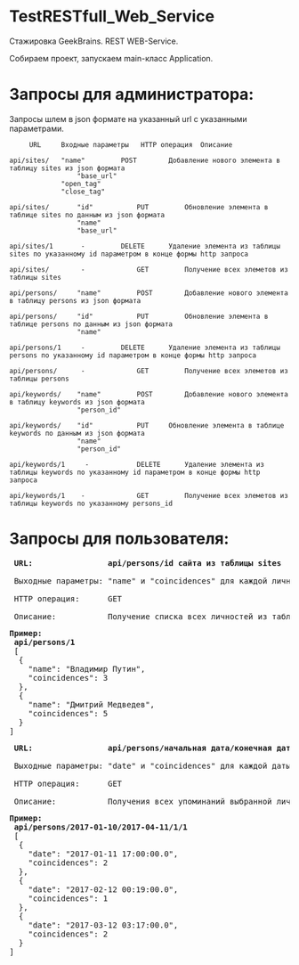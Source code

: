 # TestRESTfull_Web_Service
Стажировка GeekBrains. REST WEB-Service.

Собираем проект, запускаем main-класс Application.

# Запросы для администратора:
Запросы шлем в json формате на указанный url c указанными параметрами.


					
	     URL     Входные параметры	 HTTP операция	Описание
		 
	api/sites/	 "name"         POST        Добавление нового элемента в таблицу sites из json формата
                     "base_url"	
		         "open_tag"
		         "close_tag"
				
    api/sites/       "id"           PUT         Обновление элемента в таблице sites по данным из json формата
                     "name"
                     "base_url"	
				
	api/sites/1       -	        DELETE	    Удаление элемента из таблицы sites по указанному id параметром в конце формы http запроса	
	
	api/sites/        -             GET         Получение всех элеметов из таблицы sites
	
	api/persons/     "name"	        POST        Добавление нового элемента в таблицу persons из json формата
	
	api/persons/     "id"           PUT 	    Обновление элемента в таблице persons по данным из json формата
                     "name"        
				 
	api/persons/1     -	        DELETE	    Удаление элемента из таблицы persons по указанному id параметром в конце формы http запроса		
	
	api/persons/      -             GET         Получение всех элеметов из таблицы persons
					  
	api/keywords/    "name"         POST	    Добавление нового элемента в таблицу keywords из json формата
                     "person_id"
				  
	api/keywords/    "id"           PUT	    Обновление элемента в таблице keywords по данным из json формата
                     "name"
                     "person_id"	
				  
	api/keywords/1	   -	        DELETE	    Удаление элемента из таблицы keywords по указанному id параметром в конце формы http запроса	
	
	api/keywords/1    -             GET         Получение всех элеметов из таблицы keywords по указанному persons_id
					
# Запросы для пользователя:
<pre>
 <b>URL:                api/persons/id сайта из таблицы sites</b>
 
 Выходные параметры: "name" и "coincidences" для каждой личности
 
 HTTP операция:      GET
 
 Описание:           Получение списка всех личностей из таблицы persons и количества их упоминаний на выбранном сайте</pre>
 
 <pre><b>Пример:
 api/persons/1 </b>
 [
  {
    "name": "Владимир Путин",
    "coincidences": 3
  },
  {
    "name": "Дмитрий Медведев",
    "coincidences": 5
  }
]</pre>

<pre>
 <b>URL:                api/persons/начальная дата/конечная дата/id сайта из таблицы sites/id личности из таблицы persons</b>
 
 Выходные параметры: "date" и "coincidences" для каждой даты
 
 HTTP операция:      GET
 
 Описание:           Получения всех упоминаний выбранной личности из таблицы persons по id за указанный диапазон дат.</pre>
 
 <pre><b>Пример:
 api/persons/2017-01-10/2017-04-11/1/1</b>
 [
  {
    "date": "2017-01-11 17:00:00.0",
    "coincidences": 2
  },
  {
    "date": "2017-02-12 00:19:00.0",
    "coincidences": 1
  },
  {
    "date": "2017-03-12 03:17:00.0",
    "coincidences": 2
  }
]</pre>
 
                        
